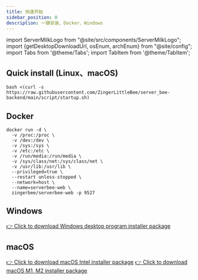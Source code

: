 ```yaml
---
title: 快速开始
sidebar_position: 0
description: 一键安装、Docker、Windows
---
```


import ServerMilkLogo from "@site/src/components/ServerMilkLogo";
import {getDesktopDownloadUrl, osEnum, archEnum} from "@site/config";
import Tabs from '@theme/Tabs';
import TabItem from '@theme/TabItem';

## Quick install (Linux、macOS)
```shell
bash <(curl -s https://raw.githubusercontent.com/ZingerLittleBee/server_bee-backend/main/script/startup.sh)
```

## Docker
```shell
docker run -d \
  -v /proc:/proc \
  -v /dev:/dev \
  -v /sys:/sys \
  -v /etc:/etc \
  -v /run/media:/run/media \
  -v /sys/class/net:/sys/class/net \
  -v /usr/lib:/usr/lib \
  --privileged=true \
  --restart unless-stopped \
  --network=host \
  --name=serverbee-web \
  zingerbee/serverbee-web -p 9527
```

## Windows
<Tabs>
    <TabItem value="amd" label="x86_64">
        <a href={getDesktopDownloadUrl(osEnum.windows)}>👉 Click to download Windows desktop program installer package</a>
    </TabItem>
</Tabs>

## macOS
<Tabs>
    <TabItem value="amd" label="Inter">
        <a href={getDesktopDownloadUrl(osEnum.mac)}>👉 Click to download macOS Intel installer package</a>
    </TabItem>
    <TabItem value="arm" label="M1、M2">
        <a href={getDesktopDownloadUrl(osEnum.mac, archEnum.arm)}>👉 Click to download macOS M1, M2 installer package</a>
    </TabItem>
</Tabs>
